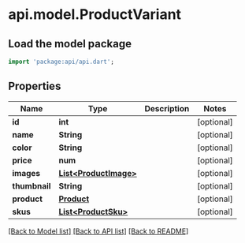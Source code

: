 # api.model.ProductVariant

## Load the model package
```dart
import 'package:api/api.dart';
```

## Properties
Name | Type | Description | Notes
------------ | ------------- | ------------- | -------------
**id** | **int** |  | [optional] 
**name** | **String** |  | [optional] 
**color** | **String** |  | [optional] 
**price** | **num** |  | [optional] 
**images** | [**List&lt;ProductImage&gt;**](ProductImage.md) |  | [optional] 
**thumbnail** | **String** |  | [optional] 
**product** | [**Product**](Product.md) |  | [optional] 
**skus** | [**List&lt;ProductSku&gt;**](ProductSku.md) |  | [optional] 

[[Back to Model list]](../README.md#documentation-for-models) [[Back to API list]](../README.md#documentation-for-api-endpoints) [[Back to README]](../README.md)


